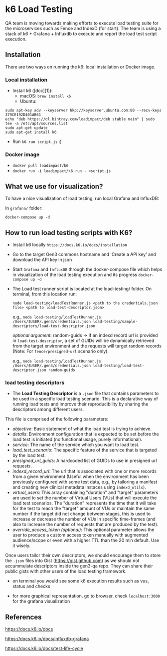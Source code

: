 # k6 Load Testing

QA team is moving towards making efforts to execute load testing suite for the microservices such as Fence and IndexD (for start). The team is using a stack of k6 + Grafana + Influxdb to execute and report the load test script execution. 

## Installation

There are two ways on running the k6: local installation or Docker image.

### Local installation

* Install k6 ([doc][1]):
    * macOS: `brew install k6`
    * Ubuntu:

```
sudo apt-key adv --keyserver hkp://keyserver.ubuntu.com:80 --recv-keys 379CE192D401AB61
echo "deb https://dl.bintray.com/loadimpact/deb stable main" | sudo tee -a /etc/apt/sources.list
sudo apt-get update
sudo apt-get install k6
```

* Run `k6 run script.js` :)

### Docker image

* `docker pull loadimpact/k6`
* `docker run -i loadimpact/k6 run - <script.js`

## What we use for visualization?

To have a nice visualization of load testing, run local Grafana and InfluxDB:

In `grafana/` folder:

```
docker-compose up -d
```

## How to run load testing scripts with K6?

* Install k6 locally `https://docs.k6.io/docs/installation`

* Go to the target Gen3 commons hostname and 'Create a API key' and download the API key in json

* Start `Grafana` and `InfluxDB` through the docker-compose file which helps in visualization of the load testing execution and its progress
    `docker-compose up -d`

* The Load test runner script is located at the load-testing/ folder.
    On terminal, from this location run:
	
	`node load-testing/loadTestRunner.js <path to the credentials.json file> <path to load-test-descriptor.json>`
	
    e.g., `node load-testing/loadTestRunner.js /Users/$USER/.gen3/credentials.json load-testing/sample-descriptors/load-test-descriptor.json`
	
	_optional argument:_ random-guids -> If an indexd record url is provided in `load-test-descriptor`, a set of GUIDs will be dynamically retrieved from the target environment and the requests will target random records (Note: For `fence/presigned-url` scenario only).
	
	e.g., `node load-testing/loadTestRunner.js /Users/$USER/.gen3/credentials.json load-testing/load-test-descriptor.json random-guids`

### load testing descriptors

* The **Load Testing Descriptor** is a `.json` file that contains parameters to be used in a specific load testing scenario. This is a declarative way of running load tests and improve their reproducibility by sharing the descriptors among different users.

This file is comprised of the following parameters:
  * _objective_: Basic statement of what the load test is trying to achieve.
  * _details_: Environment configuration that is expected to be set before the load test is initiated (no functional usage, purely informational).
  * _service_: The name of the service which you want to load test.
  * _load_test_scenario_: The specific feature of the service that is targeted by the load test.
  * _presigned_url_guids_: A hardcoded list of GUIDs to use in presigned url requests.
  * _indexd_record_url_: The url that is associated with one or more records from a given environment (Useful when the environment has been previously configured with some test data, e.g., by tailoring a manifest and creating new clinical metadata instaces using `indexd_utils`).
  * _virtual_users_: This array containing "duration" and "target" parameters are used to set the number of Virtual Users (VUs) that will execute the load test scenarios. The "duration" represents the time that it will take for the test to reach the "target" amount of VUs or maintain the same number if the target did not change between stages, this is used to increase or decrease the number of VUs in specific time-frames (and also to increase the number of requests that are produced by the test).
  * _override_access_token (optional)_: This optional parameter allows the user to produce a custom access token manually with augmented audience/scope or even with a higher TTL than the 20 min default. Use it wisely.

Once users tailor their own descriptors, we should encourage them to store the `.json` files into Gist (https://gist.github.com) as we should not accummulate descriptors inside the gen3-qa repo. They can share their public gists with other users of the load testing framework.

* on terminal you would see some k6 execution results such as vus, status and checks

* for more graphical representation, go to browser, check `localhost:3000` for the grafana visualization


## References

https://docs.k6.io/docs

https://docs.k6.io/docs/influxdb-grafana

https://docs.k6.io/docs/test-life-cycle
